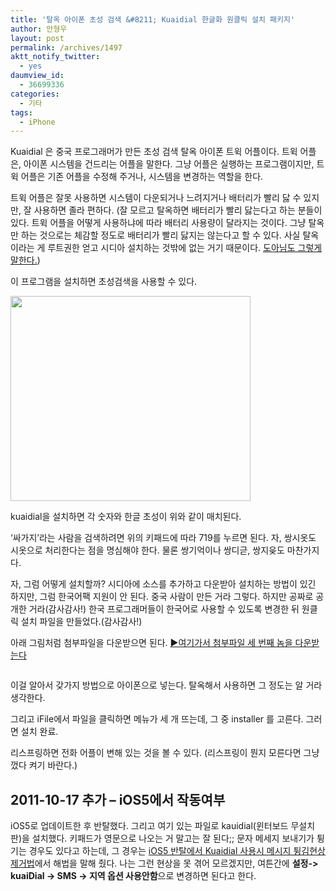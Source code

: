 ```yaml
---
title: '탈옥 아이폰 초성 검색 &#8211; Kuaidial 한글화 원클릭 설치 패키지'
author: 안형우
layout: post
permalink: /archives/1497
aktt_notify_twitter:
  - yes
daumview_id:
  - 36699336
categories:
  - 기타
tags:
  - iPhone
---
```

Kuaidial 은 중국 프로그래머가 만든 초성 검색 탈옥 아이폰 트윅 어플이다. 트윅 어플은, 아이폰 시스템을 건드리는 어플을 말한다. 그냥 어플은 실행하는 프로그램이지만, 트윅 어플은 기존 어플을 수정해 주거나, 시스템을 변경하는 역할을 한다.

트윅 어플은 잘못 사용하면 시스템이 다운되거나 느려지거나 배터리가 빨리 닳 수 있지만, 잘 사용하면 졸라 편하다. (잘 모르고 탈옥하면 배터리가 빨리 닳는다고 하는 분들이 있다. 트윅 어플을 어떻게 사용하냐에 따라 배터리 사용량이 달라지는 것이다. 그냥 탈옥만 하는 것으로는 체감할 정도로 배터리가 빨리 닳지는 않는다고 할 수 있다. 사실 탈옥이라는 게 루트권한 얻고 시디아 설치하는 것밖에 없는 거기 때문이다. [도아님도 그렇게 말한다.][1])

이 프로그램을 설치하면 초성검색을 사용할 수 있다.

<div style="width: 394px" class="wp-caption aligncenter">
  <img src="http://mytory.net/uploads/legacy/dialerkeypad%402x.png" alt="" width="384" height="328" /><p class="wp-caption-text">
    kuaidial을 설치하면 각 숫자와 한글 초성이 위와 같이 매치된다.
  </p>
</div>

&#8216;싸가지&#8217;라는 사람을 검색하려면 위의 키패드에 따라 719를 누르면 된다. 자, 쌍시옷도 시옷으로 처리한다는 점을 명심해야 한다. 물론 쌍기억이나 쌍디귿, 쌍지읒도 마찬가지다.

자, 그럼 어떻게 설치할까? 시디아에 소스를 추가하고 다운받아 설치하는 방법이 있긴 하지만, 그럼 한국어팩 지원이 안 된다. 중국 사람이 만든 거라 그렇다. 하지만 공짜로 공개한 거라(감사감사!) 한국 프로그래머들이 한국어로 사용할 수 있도록 변경한 뒤 원클릭 설치 파일을 만들었다.(감사감사!)

아래 그림처럼 첨부파일을 다운받으면 된다. [▶여기가서 첨부파일 세 번째 놈을 다운받는다][2]

<p style="text-align: center;">
  <img class="   aligncenter" src="http://mytory.net/uploads/legacy/kauidial.png" alt="" />
</p>

이걸 알아서 갖가지 방법으로 아이폰으로 넣는다. 탈옥해서 사용하면 그 정도는 알 거라 생각한다.

그리고 iFile에서 파일을 클릭하면 메뉴가 세 개 뜨는데, 그 중 installer 를 고른다. 그러면 설치 완료.

리스프링하면 전화 어플이 변해 있는 것을 볼 수 있다. (리스프링이 뭔지 모른다면 그냥 껐다 켜기 바란다.)

## 2011-10-17 추가 &#8211; iOS5에서 작동여부

iOS5로 업데이트한 후 반탈했다. 그리고 여기 있는 파일로 kauidial(윈터보드 무설치판)을 설치했다. 키패드가 영문으로 나오는 거 말고는 잘 된다;; 문자 메세지 보내기가 튕기는 경우도 있다고 하는데, 그 경우는 [iOS5 반탈에서 Kuaidial 사용시 메시지 튕김현상 제거법][3]에서 해법을 말해 줬다. 나는 그런 현상을 못 겪어 모르겠지만, 여튼간에 **설정-> kuaiDial -> SMS -> 지역 옵션 사용안함**으로 변경하면 된다고 한다.

 [1]: http://offree.net/entry/Jailbreak-and-Battery
 [2]: http://blog.naver.com/PostView.nhn?blogId=premiumlux&logNo=90109036562
 [3]: http://www.ppomppu.co.kr/zboard/view.php?id=iphone&page=3&sn1=&divpage=4&sn=off&ss=on&sc=off&select_arrange=headnum&desc=asc&no=74551